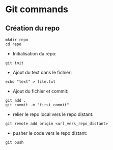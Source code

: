 # Git commands
## Création du repo

```
mkdir repo
cd repo
```
- Initialisation du repo:
```
git init
```
- Ajout du text dans le fichier:
```
echo "text" > file.txt
```
- Ajout du fichier et commit:
```
git add .
git commit -m "first commit"
```
- relier le repo local vers le repo distant:
```
git remote add origin <url_vers_repo_distant>
```
- pusher le code vers le repo distant:
```
git push
```
